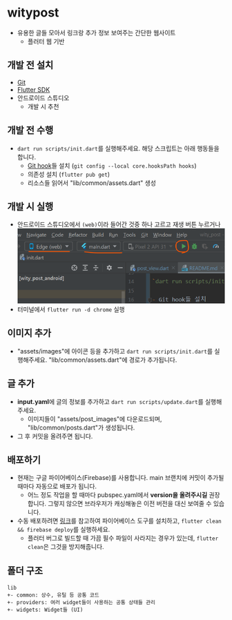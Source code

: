 # witypost

- 유용한 글들 모아서 링크랑 추가 정보 보여주는 간단한 웹사이트
  - 플러터 웹 기반

## 개발 전 설치

- [Git](https://git-scm.com/)
- [Flutter SDK](https://flutter.dev/)
- 안드로이드 스튜디오
  - 개발 시 추천

## 개발 전 수행

- `dart run scripts/init.dart`를 실행해주세요. 해당 스크립트는 아래 행동들을 합니다.
  - [Git hook](https://velog.io/@tjdgus0528/Git-hooks-%EC%9D%B4%EB%9E%80-Husky-lint-staged)들 설치 (`git config --local core.hooksPath hooks`)
  - 의존성 설치 (`flutter pub get`)
  - 리소스들 읽어서 "lib/common/assets.dart" 생성

## 개발 시 실행

- 안드로이드 스튜디오에서 `(web)`이라 들어간 것중 하나 고르고 재생 버튼 누르거나  
  ![studio](screenshot_run_studio.png)
- 터미널에서 `flutter run -d chrome` 실행

## 이미지 추가

- "assets/images"에 아이콘 등을 추가하고 `dart run scripts/init.dart`를 실행해주세요. "lib/common/assets.dart"에 경로가 추가됩니다.

## 글 추가

- **input.yaml**에 글의 정보를 추가하고 `dart run scripts/update.dart`를 실행해주세요.
  - 이미지들이 "assets/post_images"에 다운로드되며, "lib/common/posts.dart"가 생성됩니다.
- 그 후 커밋을 올려주면 됩니다.

## 배포하기

- 현재는 구글 파이어베이스(Firebase)를 사용합니다. main 브랜치에 커밋이 추가될때마다 자동으로 배포가 됩니다.
  - 어느 정도 작업을 할 때마다 pubspec.yaml에서 **version을 올려주시길** 권장합니다. 그렇지 않으면 브라우저가 캐싱해놓은 이전 버전을 대신 보여줄 수 있습니다.
- 수동 배포하려면 [링크](https://docs.flutter.dev/deployment/web#deploying-to-firebase-hosting)를 참고하여 파이어베이스 도구를 설치하고, `flutter clean && firebase deploy`를 실행하세요.
  - 플러터 버그로 빌드할 때 가끔 필수 파일이 사라지는 경우가 있는데, `flutter clean`은 그것을 방지해줍니다.

## 폴더 구조

```text
lib
+- common: 상수, 유틸 등 공통 코드
+- providers: 여러 widget들이 사용하는 공통 상태들 관리
+- widgets: Widget들 (UI)
```
